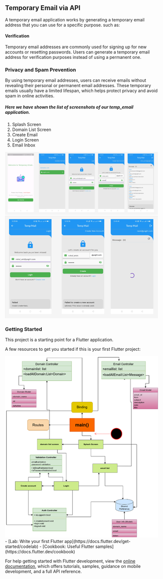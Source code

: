 ## Temporary Email via API

A temporary email application works by generating a temporary email address that you can use for a specific purpose. such as:
#### Verification 
Temporary email addresses are commonly used for signing up for new accounts or resetting passwords. Users can generate a temporary email address for verification purposes instead of using a permanent one.
### Privacy and Spam Prevention
By using temporary email addresses, users can receive emails without revealing their personal or permanent email addresses. These temporary emails usually have a limited lifespan, which helps protect privacy and avoid spam in online activities.
##### Here we have shown the list of screenshots of our temp_email application.
1) Splash Screen
2) Domain List Screen
3) Create Email
4) Login Screen
5) Email Inbox
<img src="https://github.com/md-ruhulamin/temporary__email/blob/main/temp_email_figma.png">

<img src="https://github.com/md-ruhulamin/temporary__email/blob/main/failed_screen_figma.png">

### Getting Started

This project is a starting point for a Flutter application.

A few resources to get you started if this is your first Flutter project:

<img src="https://github.com/md-ruhulamin/temporary__email/blob/main/temp%20email.drawio.png">
- [Lab: Write your first Flutter app](https://docs.flutter.dev/get-started/codelab)
- [Cookbook: Useful Flutter samples](https://docs.flutter.dev/cookbook)

For help getting started with Flutter development, view the
[online documentation](https://docs.flutter.dev/), which offers tutorials,
samples, guidance on mobile development, and a full API reference.
